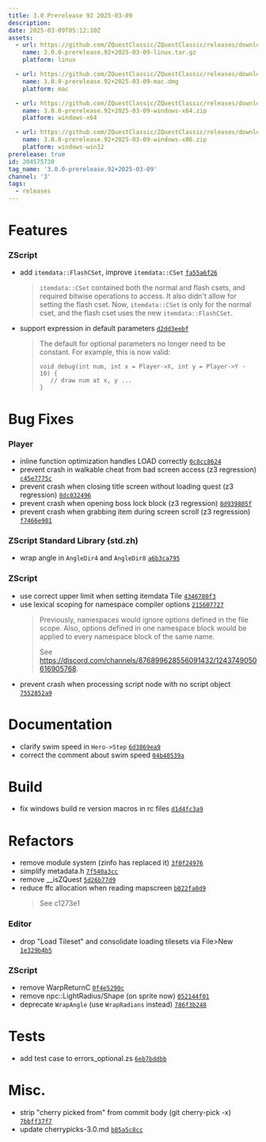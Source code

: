 ```yaml
---
title: 3.0 Prerelease 92 2025-03-09
description: 
date: 2025-03-09T05:12:10Z
assets: 
  - url: https://github.com/ZQuestClassic/ZQuestClassic/releases/download/3.0.0-prerelease.92%2B2025-03-09/3.0.0-prerelease.92%2B2025-03-09-linux.tar.gz
    name: 3.0.0-prerelease.92+2025-03-09-linux.tar.gz
    platform: linux

  - url: https://github.com/ZQuestClassic/ZQuestClassic/releases/download/3.0.0-prerelease.92%2B2025-03-09/3.0.0-prerelease.92%2B2025-03-09-mac.dmg
    name: 3.0.0-prerelease.92+2025-03-09-mac.dmg
    platform: mac

  - url: https://github.com/ZQuestClassic/ZQuestClassic/releases/download/3.0.0-prerelease.92%2B2025-03-09/3.0.0-prerelease.92%2B2025-03-09-windows-x64.zip
    name: 3.0.0-prerelease.92+2025-03-09-windows-x64.zip
    platform: windows-x64

  - url: https://github.com/ZQuestClassic/ZQuestClassic/releases/download/3.0.0-prerelease.92%2B2025-03-09/3.0.0-prerelease.92%2B2025-03-09-windows-x86.zip
    name: 3.0.0-prerelease.92+2025-03-09-windows-x86.zip
    platform: windows-win32
prerelease: true
id: 204575730
tag_name: '3.0.0-prerelease.92+2025-03-09'
channel: '3'
tags:
  - releases
---
```





# Features

### ZScript

- add `itemdata::FlashCSet`, improve `itemdata::CSet` [`fa55a6f26`](https://github.com/ZQuestClassic/ZQuestClassic/commit/fa55a6f2609b184951346c0e1bafb608bdbd116a)
   &nbsp;
   >`itemdata::CSet` contained both the normal and flash csets, and required bitwise operations to access. It also didn't allow for setting the flash cset. Now, `itemdata::CSet` is only for the normal cset, and the flash cset uses the new `itemdata::FlashCSet`. 
   >
- support expression in default parameters [`d2dd3eebf`](https://github.com/ZQuestClassic/ZQuestClassic/commit/d2dd3eebf57ea30251fa3dd059baa8ed7dd5dbd3)
   &nbsp;
   >The default for optional parameters no longer need to be constant. For example, this is now valid:  
   >
   >```
   >void debug(int num, int x = Player->X, int y = Player->Y - 10) {
   >	// draw num at x, y ...
   >}
   >```
   >

# Bug Fixes

### Player

- inline function optimization handles LOAD correctly [`0c8cc8624`](https://github.com/ZQuestClassic/ZQuestClassic/commit/0c8cc86242f8d6dce7aef1bec240f39be6d9a918)
- prevent crash in walkable cheat from bad screen access (z3 regression) [`c45e7775c`](https://github.com/ZQuestClassic/ZQuestClassic/commit/c45e7775c1e10561b34bd0e022ec9d982a697c8c)
- prevent crash when closing title screen without loading quest (z3 regression) [`8dc032496`](https://github.com/ZQuestClassic/ZQuestClassic/commit/8dc032496935cd71794b086db2823e0a7c3dc678)
- prevent crash when opening boss lock block (z3 regression) [`8d939805f`](https://github.com/ZQuestClassic/ZQuestClassic/commit/8d939805f0dc386ca549af8b5add08138cbe3667)
- prevent crash when grabbing item during screen scroll (z3 regression) [`f7466e901`](https://github.com/ZQuestClassic/ZQuestClassic/commit/f7466e9013f47a9679068a7ea22a6771add339b8)

### ZScript Standard Library (std.zh)

- wrap angle in `AngleDir4` and `AngleDir8` [`a6b3ca795`](https://github.com/ZQuestClassic/ZQuestClassic/commit/a6b3ca795f06568ed6c81742b2a27697b16ebdec)

### ZScript

- use correct upper limit when setting itemdata Tile [`4346780f3`](https://github.com/ZQuestClassic/ZQuestClassic/commit/4346780f3170c240e146461cd2aa43ae369e692d)
- use lexical scoping for namespace compiler options [`215607727`](https://github.com/ZQuestClassic/ZQuestClassic/commit/215607727e6f3a1a4c670a7f467447bb2f04ba2c)
   &nbsp;
   >Previously, namespaces would ignore options defined in the file scope. Also, options defined in one namespace block would be applied to every namespace block of the same name.  
   >
   >See https://discord.com/channels/876899628556091432/1243749050616905768. 
   >
- prevent crash when processing script node with no script object [`7552852a9`](https://github.com/ZQuestClassic/ZQuestClassic/commit/7552852a9898bca1045d8a3fce398a4bcb2012cc)

# Documentation

- clarify swim speed in `Hero->Step` [`6d3869ea9`](https://github.com/ZQuestClassic/ZQuestClassic/commit/6d3869ea908e4a8a2ac15444c463292cd4984250)
- correct the comment about swim speed [`04b40539a`](https://github.com/ZQuestClassic/ZQuestClassic/commit/04b40539a541c2ae4cb371ac34ba482a0dea61f0)

# Build

- fix windows build re version macros in rc files [`d1d4fc3a9`](https://github.com/ZQuestClassic/ZQuestClassic/commit/d1d4fc3a9befb21b0870b9c5a319d601100722c6)

# Refactors

- remove module system (zinfo has replaced it) [`3f0f24976`](https://github.com/ZQuestClassic/ZQuestClassic/commit/3f0f24976120b28e78689cf366b7d80791fda8e7)
- simplify metadata.h [`7f540a3cc`](https://github.com/ZQuestClassic/ZQuestClassic/commit/7f540a3cc3dcf864e8dcfb84b8c53cb032eec69c)
- remove __isZQuest [`5d26b77d9`](https://github.com/ZQuestClassic/ZQuestClassic/commit/5d26b77d9012efec36be2a5d08b391e6639baeaa)
- reduce ffc allocation when reading mapscreen [`b022fa0d9`](https://github.com/ZQuestClassic/ZQuestClassic/commit/b022fa0d91df99f4f8dd8ae08270bec34d25ba70)
   &nbsp;
   >See c1273e1 
   >

### Editor

- drop "Load Tileset" and consolidate loading tilesets via File>New [`1e329b4b5`](https://github.com/ZQuestClassic/ZQuestClassic/commit/1e329b4b585ba0416f04e4dd3d6ead5b7a152b5f)

### ZScript

- remove WarpReturnC [`0f4e5290c`](https://github.com/ZQuestClassic/ZQuestClassic/commit/0f4e5290cb4014fba535f1fecd1f71876834d54a)
- remove npc::LightRadius/Shape (on sprite now) [`052144f01`](https://github.com/ZQuestClassic/ZQuestClassic/commit/052144f0109d04c8ba1db1e7431e7f222769325c)
- deprecate `WrapAngle` (use `WrapRadians` instead) [`786f3b248`](https://github.com/ZQuestClassic/ZQuestClassic/commit/786f3b248d134fb0af07149b74d1581dd191b514)

# Tests

- add test case to errors_optional.zs [`6eb7bddbb`](https://github.com/ZQuestClassic/ZQuestClassic/commit/6eb7bddbb7b9f5b493696c0cabff914fc17e4591)

# Misc.

- strip "cherry picked from" from commit body (git cherry-pick -x) [`7bbff37f7`](https://github.com/ZQuestClassic/ZQuestClassic/commit/7bbff37f7c6fe5916ae4cd904b5bfac083b0629a)
- update cherrypicks-3.0.md [`b85a5c8cc`](https://github.com/ZQuestClassic/ZQuestClassic/commit/b85a5c8ccee162494422c5a8bc55bd3e7b7b7692)
